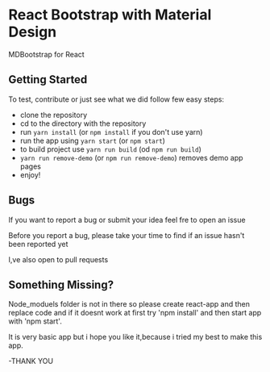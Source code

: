 # React Bootstrap with Material Design
MDBootstrap for React

## Getting Started
To test, contribute or just see what we did follow few easy steps:
- clone the repository
- cd to the directory with the repository
- run `yarn install` (or `npm install` if you don't use yarn)
- run the app using `yarn start` (or `npm start`)
- to build project use `yarn run build` (od `npm run build`)
- `yarn run remove-demo` (or `npm run remove-demo`) removes demo app pages
- enjoy!

## Bugs
If you want to report a bug or submit your idea feel fre to open an issue

Before you report a bug, please take your time to find if an issue hasn't been reported yet

I,ve also open to pull requests

## Something Missing?
Node_moduels folder is not in there so please create react-app and then replace code and if it doesnt work at first try 'npm install' and then start app with
'npm start'.


It is very basic app but i hope you like it,because i tried my best to make this app.

-THANK YOU

